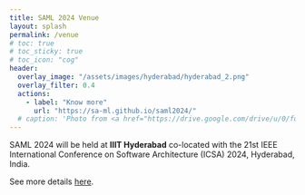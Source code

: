 ```yaml
---
title: SAML 2024 Venue
layout: splash
permalink: /venue
# toc: true
# toc_sticky: true
# toc_icon: "cog"
header:
  overlay_image: "/assets/images/hyderabad/hyderabad_2.png"
  overlay_filter: 0.4
  actions:
    - label: "Know more"
      url: "https://sa-ml.github.io/saml2024/"
  # caption: 'Photo from <a href="https://drive.google.com/drive/u/0/folders/10XXSEjTNDmrwU0tqL58la1n3YlE-g4V8">EMNLP 2023 Website Image.png</a> '
---
```


SAML 2024 will be held at **IIIT Hyderabad** co-located with the 21st IEEE International Conference on Software Architecture (ICSA) 2024, Hyderabad, India. 

See more details [here](https://conf.researchr.org/venue/icsa-2024/icsa-2024-venue). 


